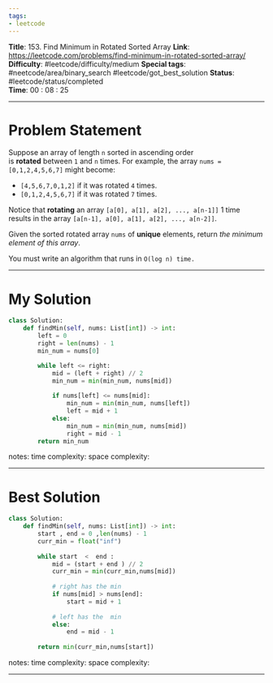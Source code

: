 ```yaml
---
tags:
- leetcode
---
```

**Title**: 153. Find Minimum in Rotated Sorted Array
**Link**: https://leetcode.com/problems/find-minimum-in-rotated-sorted-array/
**Difficulty**: #leetcode/difficulty/medium 
**Special tags**: #neetcode/area/binary_search #leetcode/got_best_solution 
**Status**: #leetcode/status/completed  
**Time**: 00 : 08 : 25

---
# Problem Statement
Suppose an array of length `n` sorted in ascending order is **rotated** between `1` and `n` times. For example, the array `nums = [0,1,2,4,5,6,7]` might become:

-   `[4,5,6,7,0,1,2]` if it was rotated `4` times.
-   `[0,1,2,4,5,6,7]` if it was rotated `7` times.

Notice that **rotating** an array `[a[0], a[1], a[2], ..., a[n-1]]` 1 time results in the array `[a[n-1], a[0], a[1], a[2], ..., a[n-2]]`.

Given the sorted rotated array `nums` of **unique** elements, return _the minimum element of this array_.

You must write an algorithm that runs in `O(log n) time.`

---
# My Solution
```python
class Solution:
    def findMin(self, nums: List[int]) -> int:
        left = 0
        right = len(nums) - 1
        min_num = nums[0]

        while left <= right:
            mid = (left + right) // 2
            min_num = min(min_num, nums[mid])
            
            if nums[left] <= nums[mid]:
                min_num = min(min_num, nums[left])
                left = mid + 1
            else:
                min_num = min(min_num, nums[mid])
                right = mid - 1
        return min_num
```
notes: 
time complexity: 
space complexity: 

---
# Best Solution
```python
class Solution:
    def findMin(self, nums: List[int]) -> int:
        start , end = 0 ,len(nums) - 1 
        curr_min = float("inf")
        
        while start  <  end :
            mid = (start + end ) // 2
            curr_min = min(curr_min,nums[mid])
            
            # right has the min 
            if nums[mid] > nums[end]:
                start = mid + 1
                
            # left has the  min 
            else:
                end = mid - 1 
                
        return min(curr_min,nums[start])
```
notes: 
time complexity: 
space complexity: 

---

